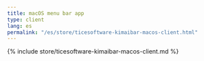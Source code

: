 ```yaml
---
title: macOS menu bar app
type: client
lang: es
permalink: "/es/store/ticesoftware-kimaibar-macos-client.html"
---
```


{% include store/ticesoftware-kimaibar-macos-client.md %}
